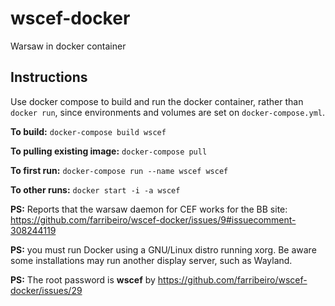 # wscef-docker

Warsaw in docker container

## Instructions

Use docker compose to build and run the docker container, rather than `docker run`, 
since environments and volumes are set on `docker-compose.yml`.

**To build:** `docker-compose build wscef`

**To pulling existing image:** `docker-compose pull`

**To first run:** `docker-compose run --name wscef wscef`

**To other runs:** `docker start -i -a wscef`

**PS:** Reports that the warsaw daemon for CEF works for the BB site:
https://github.com/farribeiro/wscef-docker/issues/9#issuecomment-308244119

**PS:** you must run Docker using a GNU/Linux distro running xorg.
Be aware some installations may run another display server, such as Wayland. 

**PS:** The root password is **wscef** by https://github.com/farribeiro/wscef-docker/issues/29
